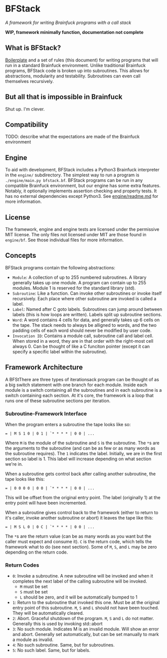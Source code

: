 # BFStack
*A framework for writing Brainfuck programs with a call stack*

__WIP, framework minimally function, documentation not complete__

## What is BFStack?
[Boilerplate](bfstack.bf) and a set of rules (this document) for writing programs that will run in a standard Brainfuck environment. Unlike traditional Brainfuck programs, BFStack code is broken up into subroutines. This allows for abstractions, modularity and testability. Subroutines can even call themselves recursively.

## But all that is impossible in Brainfuck
Shut up. I'm clever.

## Compatibility
TODO: describe what the expectations are made of the Brainfuck environment

## Engine
To aid with development, BFStack includes a Python3 Brainfuck interpreter in the `engine/` subdirectory. The simplest way to run a program is `./engine/main.py bfstack.bf`. BFStack programs can be run in any compatible Brainfuck environment, but our engine has some extra features. Notably, it optionally implements assertion checking and property tests. It has no external dependencies except Python3. See [engine/readme.md](engine/readme.md) for more information.

## License
The framework, engine and engine tests are licensed under the permissive MIT license. The only files not licensed under MIT are those found in `engine/bf`. See those individual files for more information.

## Concepts
BFStack programs contain the following abstractions:
- `Module`: A collection of up to 255 numbered subroutines. A library generally takes up one module. A program can contain up to 255 modules. Module 1 is reserved for the standard library (std).
- `Subroutine`: Like a function. Can invoke other subroutines or invoke itself recursively. Each place where other subroutine are invoked is called a label.
- `Label`: Named after C goto labels. Subroutines can jump around between labels (this is how loops are written). Labels split up subroutine sections.
- `Word`: A word contains 4 cells for data, and generally takes up 6 cells on the tape. The stack needs to always be alligned to words, and the two padding cells of each word should never be modified by user code.
- `Invocation ID`: Contains a module call, subroutine call and label cell. When stored in a word, they are in that order with the right-most cell always 0. Can be thought of like a C funciton pointer (except it can specify a specific label within the subroutine).

## Framework Architecture
A BFStThere are three types of iterationsack program can be thought of as a big switch statement with one branch for each module. Inside each module is a switch containing all the subroutines and in each subroutine is a switch containing each section. At it's core, the framework is a loop that runs one of these subroutine sections per iteration.

### Subroutine-Framework Interface
When the program enters a subroutine the tape looks like so:
```
= | M S 1 0 | 0 1 | `* * * * | 0 0 | ...
```
Where `M` is the module of the subroutine and `S` is the subroutine. The `*`s are the arguments to the subroutine (and can be as few or as many words as the subroutine requires). The `1` indicates the label. Initially, we are in the first section so label is 1. This label will increase depending on what section we're in.

When a subroutine gets control back after calling another subroutine, the tape looks like this:
```
= | 0 0 0 0 | 0 0 | `* * * * | 0 0 | ...
```
This will be offset from the original entry point. The label (originally 1) at the entry point will have been incremented.

When a subroutine gives control back to the framework (either to return to it's caller, invoke another subroutine or abort) it leaves the tape like this:
```
= | M S L 0 | 0 C | `* * * * | 0 0 | ...
```
The `*`s are the return value (can be as many words as you want but the caller must expect and consume it). `C` is the return code, which tells the framework what to do (see next section). Some of `M`, `S`, and `L` may be zero depending on the return code.

### Return Codes
- `0`: Invoke a subroutine. A new subroutine will be invoked and when it completes the next label of the calling subroutine will be invoked.
  - `M` must be set
  - `S` must be set
  - `L` should be zero, and it will be automatically bumped to 1
- `1`: Return to the subroutine that invoked this one. Must be at the original entry point of this subroutine. `M`, `S` and `L` should not have been touched. They will be automatically cleared.
- `2`: Abort. Graceful shutdown of the program. `M`, `S` and `L` do not matter. Generally this is used by invoking std::abort
- `3`: No such module. Indicates M is an invalid module. Will show an error and abort. Generally set automatically, but can be set manually to mark a module as invalid.
- `4`: No such subroutine. Same, but for subroutines.
- `5`: No such label. Same, but for labels.
